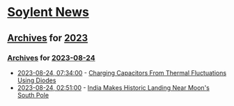 # [Soylent News](../../../README.md)

## [Archives](../../index.md) for [2023](../index.md)

### [Archives](../../index.md) for [2023-08-24](index.md)

* [2023-08-24, 07:34:00](https://soylentnews.org/article.pl?sid=23/08/23/0522237&from=rss) - [Charging Capacitors From Thermal Fluctuations Using Diodes](https://soylentnews.org/article.pl?sid=23/08/23/0522237&from=rss)
* [2023-08-24, 02:51:00](https://soylentnews.org/article.pl?sid=23/08/24/0051221&from=rss) - [India Makes Historic Landing Near Moon's South Pole](https://soylentnews.org/article.pl?sid=23/08/24/0051221&from=rss)
